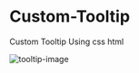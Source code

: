 # Custom-Tooltip
Custom Tooltip Using css html

![tooltip-image](https://user-images.githubusercontent.com/42339316/46854887-e40a7a00-ce1f-11e8-9198-f471424902e1.png)
